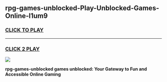 
## rpg-games-unblocked-Play-Unblocked-Games-Online-l1um9
<h3>
<a href="https://premium76.site?title=rpg-games-unblocked&ref=25A">CLICK TO PLAY</a></h3>
<hr>

<h3>
<a href="https://premium76.site?title=rpg-games-unblocked&ref=25A">CLICK 2 PLAY</a>
  
</h3>

<a href="https://premium76.site?title=rpg-games-unblocked&ref=25A"><img src="https://clearcache.store/games.png"></a>


**rpg-games-unblocked games unblocked: Your Gateway to Fun and Accessible Online Gaming**
